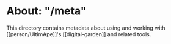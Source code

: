 # About: "/meta"

This directory contains metadata about using and working with [[person/UltimApe]]'s [[digital-garden]] and related tools.
